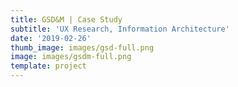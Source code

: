 ```yaml
---
title: GSD&M | Case Study
subtitle: 'UX Research, Information Architecture'
date: '2019-02-26'
thumb_image: images/gsd-full.png
image: images/gsdm-full.png
template: project
---
```

